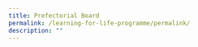 ```yaml
---
title: Prefectorial Board
permalink: /learning-for-life-programme/permalink/
description: ""
---
```

